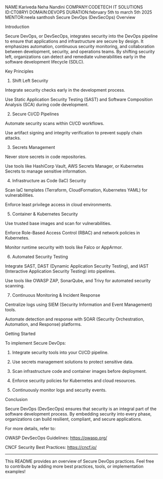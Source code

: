 NAME:Kariveda Neha Nandini
COMPANY:CODETECH IT SOLUTIONS
ID:CT08RYI
DOMAIN:DEVOPS
DURATION:february 5th to march 5th 2025
MENTOR:neela santhosh
Secure DevOps (DevSecOps) Overview

Introduction

Secure DevOps, or DevSecOps, integrates security into the DevOps pipeline to ensure that applications and infrastructure are secure by design. It emphasizes automation, continuous security monitoring, and collaboration between development, security, and operations teams. By shifting security left, organizations can detect and remediate vulnerabilities early in the software development lifecycle (SDLC).

Key Principles

1. Shift Left Security

Integrate security checks early in the development process.

Use Static Application Security Testing (SAST) and Software Composition Analysis (SCA) during code development.


2. Secure CI/CD Pipelines

Automate security scans within CI/CD workflows.

Use artifact signing and integrity verification to prevent supply chain attacks.


3. Secrets Management

Never store secrets in code repositories.

Use tools like HashiCorp Vault, AWS Secrets Manager, or Kubernetes Secrets to manage sensitive information.


4. Infrastructure as Code (IaC) Security

Scan IaC templates (Terraform, CloudFormation, Kubernetes YAML) for vulnerabilities.

Enforce least privilege access in cloud environments.


5. Container & Kubernetes Security

Use trusted base images and scan for vulnerabilities.

Enforce Role-Based Access Control (RBAC) and network policies in Kubernetes.

Monitor runtime security with tools like Falco or AppArmor.


6. Automated Security Testing

Integrate SAST, DAST (Dynamic Application Security Testing), and IAST (Interactive Application Security Testing) into pipelines.

Use tools like OWASP ZAP, SonarQube, and Trivy for automated security scanning.


7. Continuous Monitoring & Incident Response

Centralize logs using SIEM (Security Information and Event Management) tools.

Automate detection and response with SOAR (Security Orchestration, Automation, and Response) platforms.


Getting Started

To implement Secure DevOps:

1. Integrate security tools into your CI/CD pipeline.


2. Use secrets management solutions to protect sensitive data.


3. Scan infrastructure code and container images before deployment.


4. Enforce security policies for Kubernetes and cloud resources.


5. Continuously monitor logs and security events.



Conclusion

Secure DevOps (DevSecOps) ensures that security is an integral part of the software development process. By embedding security into every phase, organizations can build resilient, compliant, and secure applications.

For more details, refer to:

OWASP DevSecOps Guidelines: https://owasp.org/

CNCF Security Best Practices: https://cncf.io/



---

This README provides an overview of Secure DevOps practices. Feel free to contribute by adding more best practices, tools, or implementation examples!
